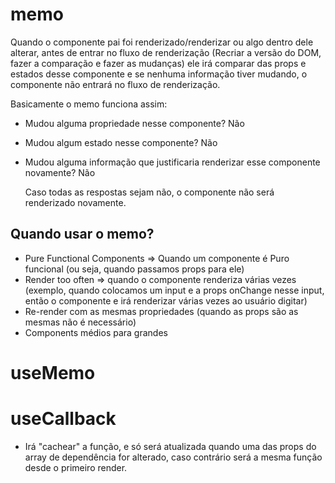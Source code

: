 # memo

Quando o componente pai foi renderizado/renderizar ou algo dentro dele alterar,
antes de entrar no fluxo de renderização (Recriar a versão do DOM, fazer a comparação e fazer as mudanças)
ele irá comparar das props e estados desse componente e se nenhuma informação tiver mudando, o componente não entrará no fluxo de renderização.

Basicamente o memo funciona assim:

- Mudou alguma propriedade nesse componente? Não
- Mudou algum estado nesse componente? Não
- Mudou alguma informação que justificaria renderizar esse componente novamente? Não

  Caso todas as respostas sejam não, o componente não será renderizado novamente.

## Quando usar o memo?

- Pure Functional Components => Quando um componente é Puro funcional (ou seja, quando passamos props para ele)
- Render too often => quando o componente renderiza várias vezes (exemplo, quando colocamos um input e a props onChange nesse input, então o componente e irá renderizar várias vezes ao usuário digitar)
- Re-render com as mesmas propriedades (quando as props são as mesmas não é necessário)
- Components médios para grandes

# useMemo

# useCallback

- Irá "cachear" a função, e só será atualizada quando uma das props do array de dependência for alterado, caso contrário será a mesma função desde o primeiro render.
